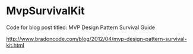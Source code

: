 MvpSurvivalKit
==============

Code for blog post titled: MVP Design Pattern Survival Guide

http://www.bradoncode.com/blog/2012/04/mvp-design-pattern-survival-kit.html

